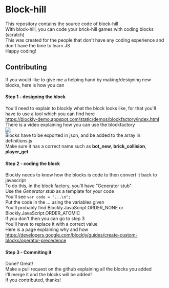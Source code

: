 # Block-hill
This repository contains the source code of block-hill \
With block-hill, you can code your brick-hill games with coding blocks (scratch) \
This was created for the people that don't have any coding experience and don't have the time to learn JS \
Happy coding!
## Contributing
If you would like to give me a helping hand by making/designing new blocks, here is how you can
#### Step 1 - designing the block
You'll need to explain to blockly what the block looks like, for that you'll have to use a tool which you can find here \
https://blockly-demo.appspot.com/static/demos/blockfactory/index.html \
There is a video explaining how you can use the blockfactory \
[![](https://img.youtube.com/vi/s2_xaEvcVI0/0.jpg)](https://www.youtube.com/watch?v=s2_xaEvcVI0&feature=emb_logo) \
Blocks have to be exported in json, and be added to the array in definitions.js \
Make sure it has a correct name such as **bot_new**, **brick_collision**, **player_get**
#### Step 2 - coding the block
Blockly needs to know how the blocks is code to then convert it back to javascript \
To do this, in the block factory, you'll have "Generator stub" \
Use the *Generator stub* as a template for your code \
You'll see `var code = "...\n";` \
Put the code in the ... using the variables given \
You'll probably find Blockly.JavaScript.ORDER_NONE or Blockly.JavaScript.ORDER_ATOMIC \
If you don't then you can go to step 3 \
You'll have to replace it with a correct value \
Here is a page explaining why and how https://developers.google.com/blockly/guides/create-custom-blocks/operator-precedence
#### Step 3 - Commiting it
Done? Great! \
Make a pull request on the github explaining all the blocks you added \
I'll merge it and the blocks will be added! \
If you contributed, thanks!